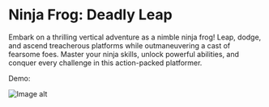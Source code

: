 # Ninja Frog: Deadly Leap

Embark on a thrilling vertical adventure as a nimble ninja frog! Leap, dodge, and ascend treacherous platforms while outmaneuvering a cast of fearsome foes. Master your ninja skills, unlock powerful abilities, and conquer every challenge in this action-packed platformer.

Demo:

![Image alt](https://github.com/Sk0rd1/ImagesForReadMe/blob/main/Work2/1.gif)
